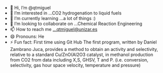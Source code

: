 - 👋 Hi, I’m @qtmiguel 
- 👀 I’m interested in ...CO2 hydrogenation to liquid fuels
- 🌱 I’m currently learning ...a lot of things :)
- 💞️ I’m looking to collaborate on ...Chemical Reaction Engineering
- 📫 How to reach me ...qtmiguel@unizar.es
- 😄 Pronouns: He
- ⚡ Fun fact: First time using Git Hub
The first program, written by Daniel Zambrano Juca, provides a method to obtain an activity and selectivity, relative to a standard Cu/ZnO(Al2O3 catalyst, in methanol production from CO2
from data including X,S, GHSV, T and P. (i.e. conversion, selectivity, gas hour space velocity, temperature and pressure)
<!---
qtmiguel/qtmiguel is a ✨ special ✨ repository because its `README.md` (this file) appears on your GitHub profile.
You can click the Preview link to take a look at your changes.
--->
